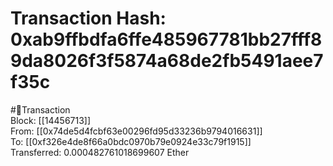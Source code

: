 
Transaction Hash: 0xab9ffbdfa6ffe485967781bb27fff89da8026f3f5874a68de2fb5491aee7f35c
====================================================================================
  
#💸Transaction  
Block: [[14456713]]  
From: [[0x74de5d4fcbf63e00296fd95d33236b9794016631]]  
To: [[0xf326e4de8f66a0bdc0970b79e0924e33c79f1915]]  
Transferred: 0.000482761018699607 Ether